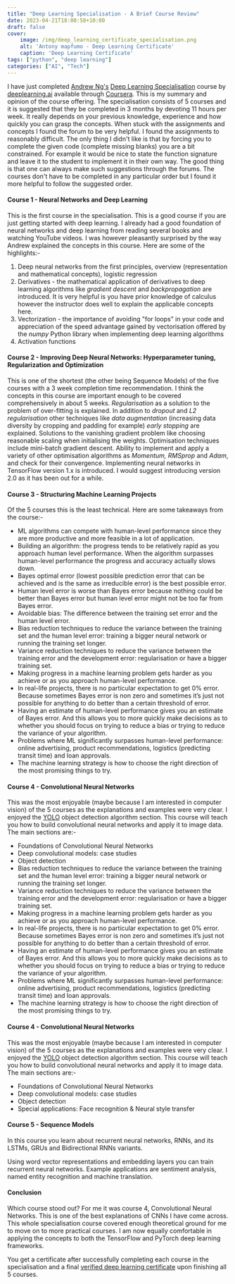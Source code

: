 ```yaml
---
title: "Deep Learning Specialisation - A Brief Course Review"
date: 2023-04-21T18:00:58+10:00
draft: false
cover:
    image: /img/deep_learning_certificate_specialisation.png
    alt: 'Antony mapfumo - Deep Learning Certificate'
    caption: 'Deep Learning Certificate'
tags: ["python", "deep learning"]
categories: ["AI", "Tech"]
---
```


I have just completed [Andrew Ng's](https://www.coursera.org/instructor/andrewng) [Deep Learning Specialisation](https://www.coursera.org/specializations/deep-learning) course by [deeplearning.ai](https://www.deeplearning.ai/) available through [Coursera](http://bit.ly/2WjYrPB). This is my summary and opinion of the course offering. The specialisation consists of 5 courses and it is suggested that they be completed in 3 months by devoting 11 hours per week. It really depends on your previous knowledge, experience and how quickly you can grasp the concepts. When stuck with the assignments and concepts I found the forum to be very helpful. I found the assignments to reasonably difficult. The only thing I didn't like is that by forcing you to complete the given code (complete missing blanks) you are a bit constrained. For example it would be nice to state the function signature and leave it to the student to implement it in their own way. The good thing is that one can always make such suggestions through the forums. The courses don't have to be completed in any particular order but I found it more helpful to follow the suggested order.

#### Course 1 - Neural Networks and Deep Learning

This is the first course in the specialisation. This is a good course if you are just getting started with deep learning. I already had a good foundation of neural networks and deep learning from reading several books and watching YouTube videos. I was however pleasantly surprised by the way Andrew explained the concepts in this course. Here are some of the highlights:-

1. Deep neural networks from the first principles, overview (representation and mathematical concepts), logistic regression
2. Derivatives - the mathematical application of derivatives to deep learning algorithms like *gradient descent* and *backpropagation* are introduced. It is very helpful is you have prior knowledge of calculus however the instructor does well to explain the applicable concepts here.
3. Vectorization - the importance of avoiding "for loops" in your code and appreciation of the speed advantage gained by vectorisation offered by the *numpy* Python library when implementing deep learning algorithms
4. Activation functions

#### Course 2 - Improving Deep Neural Networks: Hyperparameter tuning, Regularization and Optimization

This is one of the shortest (the other being Sequence Models) of the five courses with a 3 week completion time recommendation. I think the concepts in this course are important enough to be covered comprehensively in about 5 weeks.
*Regularisation* as a solution to the problem of over-fitting is explained. In addition to *dropout* and *L2 regularisation* other techniques like *data augmentation* (increasing data diversity by cropping and padding for example) *early stopping* are explained. Solutions to the vanishing gradient problem like choosing reasonable scaling when initialising the weights. Optimisation techniques include mini-batch gradient descent. Ability to  implement and apply a variety of other optimisation algorithms as *Momentum, RMSprop* and *Adam*, and check  for their convergence. Implementing neural networks in TensorFlow version 1.x is introduced. I would suggest introducing version 2.0 as it has been out for a while.

#### Course 3 - Structuring Machine Learning Projects

Of the 5 courses this is the least technical. Here are some takeaways from the course:-

- ML algorithms can compete with human-level performance since they are more productive and more feasible in a lot of application.
- Building an algorithm: the progress tends to be relatively rapid as you approach human level performance. When the algorithm surpasses human-level performance the progress and accuracy actually slows down.
- Bayes optimal error (lowest possible prediction error that can be achieved and is the same as irreducible error) is the best possible error.
- Human level error is worse than Bayes error because nothing could be better than Bayes error but human level error might not be too far from Bayes error.
- Avoidable bias: The difference between the training set error and the human level error.
- Bias reduction techniques to reduce the variance between the training set and the human level error: training a bigger neural network or running the training set longer.
- Variance reduction techniques to reduce the variance between the training error and the development error: regularisation or have a bigger training set.
- Making progress in a machine learning problem gets harder as you achieve or as you approach human-level performance.
- In real-life projects, there is no particular expectation to get 0% error. Because sometimes Bayes error is non zero and sometimes it’s just not possible for anything to do better than a certain threshold of error.
- Having an estimate of human-level performance gives you an estimate of Bayes error. And this allows you to more quickly make decisions as to whether you should focus on trying to reduce a bias or trying to reduce the variance of your algorithm.
- Problems where ML significantly surpasses human-level performance: online advertising, product recommendations, logistics (predicting transit time) and loan approvals.
- The machine learning strategy is how to choose the right direction of the most promising things to try.

#### Course 4 - Convolutional Neural Networks

This was the most enjoyable (maybe because I am interested in computer vision) of the 5 courses as the explanations and examples were very clear. I enjoyed the [YOLO](https://pjreddie.com/darknet/yolo/) object detection algorithm section. This course will teach you how to build convolutional neural networks and apply it to image data. The main sections are:-

- Foundations of Convolutional Neural Networks
- Deep convolutional models: case studies
- Object detection
- Bias reduction techniques to reduce the variance between the training set and the human level error: training a bigger neural network or running the training set longer.
- Variance reduction techniques to reduce the variance between the training error and the development error: regularisation or have a bigger training set.
- Making progress in a machine learning problem gets harder as you achieve or as you approach human-level performance.
- In real-life projects, there is no particular expectation to get 0% error. Because sometimes Bayes error is non zero and sometimes it’s just not possible for anything to do better than a certain threshold of error.
- Having an estimate of human-level performance gives you an estimate of Bayes error. And this allows you to more quickly make decisions as to whether you should focus on trying to reduce a bias or trying to reduce the variance of your algorithm.
- Problems where ML significantly surpasses human-level performance: online advertising, product recommendations, logistics (predicting transit time) and loan approvals.
- The machine learning strategy is how to choose the right direction of the most promising things to try.

#### Course 4 - Convolutional Neural Networks

This was the most enjoyable (maybe because I am interested in computer vision) of the 5 courses as the explanations and examples were very clear. I enjoyed the [YOLO](https://pjreddie.com/darknet/yolo/) object detection algorithm section. This course will teach you how to build convolutional neural networks and apply it to image data. The main sections are:-

- Foundations of Convolutional Neural Networks
- Deep convolutional models: case studies
- Object detection
- Special applications: Face recognition & Neural style transfer

#### Course 5 - Sequence Models

In this course you learn about recurrent neural networks, RNNs, and its LSTMs, GRUs and Bidirectional RNNs variants.

Using word vector representations and embedding layers you can train recurrent neural networks. Example applications are sentiment analysis, named entity recognition and machine translation.

#### Conclusion

Which course stood out? For me it was course 4, Convolutional Neural Networks. This is one of the best explanations of CNNs I have come across. This whole specialisation course covered enough theoretical ground for me to move on to more practical courses. I am now equally comfortable in applying the concepts to both the TensorFlow and PyTorch deep learning frameworks.

You get a certificate after successfully completing each course in the specialisation and a final [verified deep learning certificate](https://www.coursera.org/account/accomplishments/specialization/PCWQGFCUM5BN) upon finishing all 5 courses.

